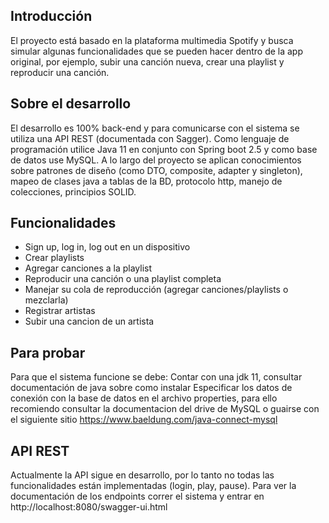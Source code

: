 ## Introducción

El proyecto está basado en la plataforma multimedia Spotify y busca simular algunas funcionalidades que se pueden hacer dentro de la app original, por ejemplo, subir una canción nueva, crear una playlist y reproducir una canción.


## Sobre el desarrollo

El desarrollo es 100% back-end y para comunicarse con el sistema se utiliza una API REST (documentada con Sagger). Como lenguaje de programación utilice Java 11 en conjunto con Spring boot 2.5 y como base de datos use MySQL. 
A lo largo del proyecto se aplican conocimientos sobre patrones de diseño (como DTO, composite, adapter y singleton), mapeo de clases java a tablas de la BD, protocolo http, manejo de colecciones, principios SOLID.


## Funcionalidades

* Sign up, log in, log out en un dispositivo
* Crear playlists
* Agregar canciones a la playlist
* Reproducir una canción o una playlist completa
* Manejar su cola de reproducción (agregar canciones/playlists o mezclarla)
* Registrar artistas
* Subir una cancion de un artista


## Para probar

Para que el sistema funcione se debe:
Contar con una jdk 11, consultar documentación de java sobre como instalar
Especificar los datos de conexión con la base de datos en el archivo properties, para ello recomiendo consultar la documentacion del drive de MySQL o guairse con el siguiente sitio https://www.baeldung.com/java-connect-mysql


## API REST

Actualmente la API sigue en desarrollo, por lo tanto no todas las funcionalidades están implementadas (login, play, pause).
Para ver la documentación de los endpoints correr el sistema y entrar en http://localhost:8080/swagger-ui.html
